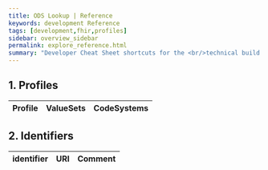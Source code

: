 ```yaml
---
title: ODS Lookup | Reference
keywords: development Reference
tags: [development,fhir,profiles]
sidebar: overview_sidebar
permalink: explore_reference.html
summary: "Developer Cheat Sheet shortcuts for the <br/>technical build of FHIR&reg; "your project here"
---
```


## 1. Profiles ##

| Profile | ValueSets | CodeSystems |
| :--------- |:-------- |:-------- |


## 2. Identifiers ##

| identifier | URI | Comment |
|--------------------------------------------|----------|----|
